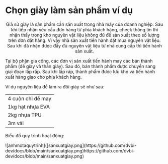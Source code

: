 <h1>Chọn giày làm sản phẩm ví dụ</h1>
<center><p>Giả sử giày là sản phẩm cần sản xuất trong nhà máy của doanh nghiệp.
Sau khi tiếp nhận yêu cầu đơn hàng từ phía khách hàng, check thông tin thì nhận thấy trong 
kho nguyên vật liệu không đủ để sản xuất theo số lượng trên đơn đặt hàng. Vì vậy nhà sản xuất tiến hành đặt mua nguyên vật liệu. Sau khi đã nhận được đầy đủ nguyên vật liệu từ nhà cung cấp thì tiến hành sản xuất. <p></center>
<p>Tại bộ phận gia công, các đơn vị sản xuất tiến hành may các bán thành phẩm (đế giày và thân giày). 
Sau đó, bán thành phẩm được chuyển sang giai đoạn lắp rắp. Sau khi lắp ráp, thành 
phẩm được lưu kho và tiến hành xuất hàng giao cho phía khách hàng.</p>

<p>Ví dụ nguyên liệu để làm ra đôi giày sẽ như sau: </p>
<table>
 <tr>
    <td>4 cuộn chỉ để may</td>
  </tr>
  <tr>
    <td>1kg hạt nhựa EVA </td>
  </tr>
 <tr>
    <td>2kg nhựa TPU </td>
  </tr>
  <tr>
    <td>3m vải  </td>
  </tr>
</table>
<p>Biểu đồ quy trình hoạt động:</p>
![anhmotaquytrinh]([sanxuatgiay.png](https://github.com/dvbi-dev/docs/blob/main/sanxuatgiay.png)https://github.com/dvbi-dev/docs/blob/main/sanxuatgiay.png)
